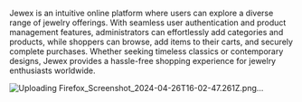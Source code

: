 Jewex is an intuitive online platform where users can explore a diverse range of jewelry offerings. With seamless user authentication and product management features, administrators can effortlessly add categories and products, while shoppers can browse, add items to their carts, and securely complete purchases. Whether seeking timeless classics or contemporary designs, Jewex provides a hassle-free shopping experience for jewelry enthusiasts worldwide.

![Uploading Firefox_Screenshot_2024-04-26T16-02-47.261Z.png…]()
